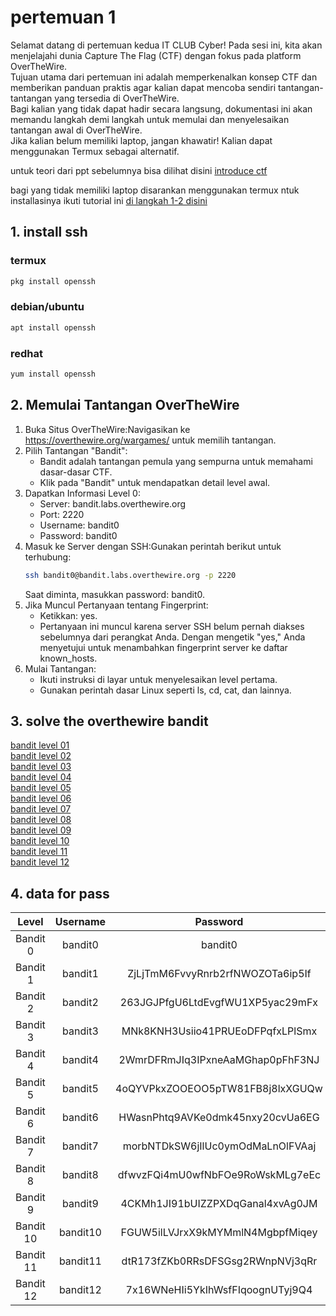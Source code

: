 # pertemuan 1

Selamat datang di pertemuan kedua IT CLUB Cyber! Pada sesi ini, kita akan menjelajahi dunia Capture The Flag (CTF) dengan fokus pada platform OverTheWire. \
Tujuan utama dari pertemuan ini adalah memperkenalkan konsep CTF dan memberikan panduan praktis agar kalian dapat mencoba sendiri tantangan-tantangan yang tersedia di OverTheWire. \
Bagi kalian yang tidak dapat hadir secara langsung, dokumentasi ini akan memandu langkah demi langkah untuk memulai dan menyelesaikan tantangan awal di OverTheWire. \
Jika kalian belum memiliki laptop, jangan khawatir! Kalian dapat menggunakan Termux sebagai alternatif.

untuk teori dari ppt sebelumnya bisa dilihat disini [introduce ctf](./introduce.md)

bagi yang tidak memiliki laptop disarankan menggunakan termux ntuk installasinya ikuti tutorial ini [di langkah 1-2 disini](../P1)

## 1. install ssh
### termux
```bash
pkg install openssh
```

### debian/ubuntu
```bash
apt install openssh
```

### redhat
```bash
yum install openssh
```

## 2. Memulai Tantangan OverTheWire
1. Buka Situs OverTheWire:Navigasikan ke https://overthewire.org/wargames/ untuk memilih tantangan.
2. Pilih Tantangan "Bandit":
   - Bandit adalah tantangan pemula yang sempurna untuk memahami dasar-dasar CTF.
   - Klik pada "Bandit" untuk mendapatkan detail level awal.
3. Dapatkan Informasi Level 0:
   - Server: bandit.labs.overthewire.org
   - Port: 2220
   - Username: bandit0
   - Password: bandit0
4. Masuk ke Server dengan SSH:Gunakan perintah berikut untuk terhubung:
   ```bash
   ssh bandit0@bandit.labs.overthewire.org -p 2220
   ```
   Saat diminta, masukkan password: bandit0.
5. Jika Muncul Pertanyaan tentang Fingerprint:
   - Ketikkan: yes.
   - Pertanyaan ini muncul karena server SSH belum pernah diakses sebelumnya dari perangkat Anda. Dengan mengetik "yes," Anda menyetujui untuk menambahkan fingerprint server ke daftar known_hosts.
6. Mulai Tantangan:
   - Ikuti instruksi di layar untuk menyelesaikan level pertama.
   - Gunakan perintah dasar Linux seperti ls, cd, cat, dan lainnya.

## 3. solve the overthewire bandit
[bandit level 01](./bandit/level%2001.html) \
[bandit level 02](./bandit/level%2002.html) \
[bandit level 03](./bandit/level%2003.html) \
[bandit level 04](./bandit/level%2004.html) \
[bandit level 05](./bandit/level%2005.html) \
[bandit level 06](./bandit/level%2006.html) \
[bandit level 07](./bandit/level%2007.html) \
[bandit level 08](./bandit/level%2008.html) \
[bandit level 09](./bandit/level%2009.html) \
[bandit level 10](./bandit/level%2010.html) \
[bandit level 11](./bandit/level%2011.html) \
[bandit level 12](./bandit/level%2012.html)

## 4. data for pass

|   Level   | Username |             Password             |
|:---------:|:--------:|:--------------------------------:|
| Bandit 0  | bandit0  | bandit0                          |
| Bandit 1  | bandit1  | ZjLjTmM6FvvyRnrb2rfNWOZOTa6ip5If |
| Bandit 2  | bandit2  | 263JGJPfgU6LtdEvgfWU1XP5yac29mFx |
| Bandit 3  | bandit3  | MNk8KNH3Usiio41PRUEoDFPqfxLPlSmx |
| Bandit 4  | bandit4  | 2WmrDFRmJIq3IPxneAaMGhap0pFhF3NJ |
| Bandit 5  | bandit5  | 4oQYVPkxZOOEOO5pTW81FB8j8lxXGUQw |
| Bandit 6  | bandit6  | HWasnPhtq9AVKe0dmk45nxy20cvUa6EG |
| Bandit 7  | bandit7  | morbNTDkSW6jIlUc0ymOdMaLnOlFVAaj |
| Bandit 8  | bandit8  | dfwvzFQi4mU0wfNbFOe9RoWskMLg7eEc |
| Bandit 9  | bandit9  | 4CKMh1JI91bUIZZPXDqGanal4xvAg0JM |
| Bandit 10 | bandit10 | FGUW5ilLVJrxX9kMYMmlN4MgbpfMiqey |
| Bandit 11 | bandit11 | dtR173fZKb0RRsDFSGsg2RWnpNVj3qRr |
| Bandit 12 | bandit12 | 7x16WNeHIi5YkIhWsfFIqoognUTyj9Q4 |